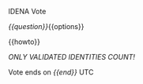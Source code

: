 IDENA Vote

*{{question}}*{{options}}

{{howto}}

*ONLY VALIDATED IDENTITIES COUNT!*

Vote ends on *{{end}}* UTC